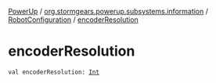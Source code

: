 [PowerUp](../../index.md) / [org.stormgears.powerup.subsystems.information](../index.md) / [RobotConfiguration](index.md) / [encoderResolution](./encoder-resolution.md)

# encoderResolution

`val encoderResolution: `[`Int`](https://kotlinlang.org/api/latest/jvm/stdlib/kotlin/-int/index.html)